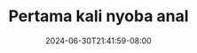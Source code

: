 --- 
title: "Pertama kali nyoba anal"
description: "video  video bokep Pertama kali nyoba anal  tele full vidio new"
date: 2024-06-30T21:41:59-08:00
file_code: "d2c1zd9yxcn8"
draft: false
cover: "hfoqcf7pd4rkdwx2.jpg"
tags: ["Pertama", "kali", "nyoba", "anal", "bokep-indo", "bokep-viral", "bokep-ig"]
length: 1117
fld_id: "1483140"
foldername: "Anal pake tangan"
categories: ["Anal pake tangan"]
views: 0
---